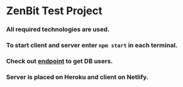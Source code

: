 # ZenBit Test Project

### All required technologies are used.

### To start client and server enter `npm start` in each terminal.

### Check out [endpoint](https://zenbit-test-server.herokuapp.com/) to get DB users.

### Server is placed on Heroku and client on Netlify.
